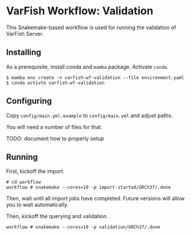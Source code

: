# VarFish Workflow: Validation

This Snakemake-based workflow is used for running the validation of VarFish Server.

## Installing

As a prerequisite, install conda and `mamba` package.
Activate `conda`.

```terminal
$ mamba env create -n varfish-wf-validation --file environment.yaml
$ conda activte varfish-wf-validation
```

## Configuring

Copy `config/main.yml.example` to `config/main.yml` and adjust paths.

You will need a number of files for that.

TODO: document how to properly setup

## Running

First, kickoff the import.

```
# cd workflow
workflow # snakemake --cores=10 -p import-started/GRCh37/.done
```

Then, wait until all import jobs have completed.
Future versions will allow you to wait automatically.

Then, kickoff the querying and validation.

```
workflow # snakemake --cores=10 -p validation/GRCh37/.done
```
